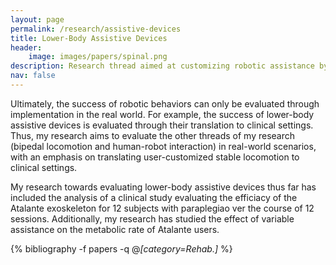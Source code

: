 ```yaml
---
layout: page
permalink: /research/assistive-devices
title: Lower-Body Assistive Devices
header:
    image: images/papers/spinal.png
description: Research thread aimed at customizing robotic assistance by learning directly from human feedback.
nav: false
---
```


Ultimately, the success of robotic behaviors can only be evaluated through implementation in the real world. For example, the success of lower-body assistive devices is evaluated through their translation to clinical settings. Thus, my research aims to evaluate the other threads of my research (bipedal locomotion and human-robot interaction) in real-world scenarios, with an emphasis on translating user-customized stable locomotion to clinical settings.

My research towards evaluating lower-body assistive devices thus far has included the analysis of a clinical study evaluating the efficiacy of the Atalante exoskeleton for 12 subjects with paraplegiao ver the course of 12 sessions. Additionally, my research has studied the effect of variable assistance on the metabolic rate of Atalante users.

<div class="publications">

{% bibliography -f papers -q @*[category=Rehab.]* %}

</div>